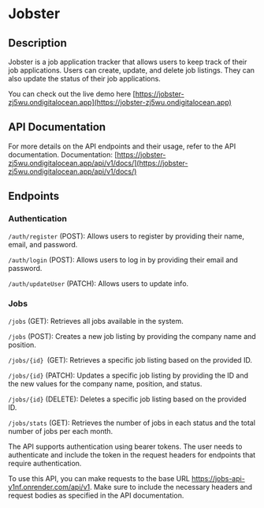 # Jobster

## Description

Jobster is a job application tracker that allows users to keep track of their job applications. Users can create, update, and delete job listings. They can also update the status of their job applications.

You can check out the live demo here [https://jobster-zj5wu.ondigitalocean.app](https://jobster-zj5wu.ondigitalocean.app)

## API Documentation

For more details on the API endpoints and their usage, refer to the API documentation.
Documentation: [https://jobster-zj5wu.ondigitalocean.app/api/v1/docs/](https://jobster-zj5wu.ondigitalocean.app/api/v1/docs/)

## Endpoints

### Authentication

`/auth/register` (POST): Allows users to register by providing their name, email, and password.

`/auth/login` (POST): Allows users to log in by providing their email and password.

`/auth/updateUser` (PATCH): Allows users to update info.

### Jobs

`/jobs` (GET): Retrieves all jobs available in the system.

`/jobs` (POST): Creates a new job listing by providing the company name and position.

`/jobs/{id} `(GET): Retrieves a specific job listing based on the provided ID.

`/jobs/{id}` (PATCH): Updates a specific job listing by providing the ID and the new values for the company name, position, and status.

`/jobs/{id}` (DELETE): Deletes a specific job listing based on the provided ID.

`/jobs/stats` (GET): Retrieves the number of jobs in each status and the total number of jobs per each month.

The API supports authentication using bearer tokens. The user needs to authenticate and include the token in the request headers for endpoints that require authentication.

To use this API, you can make requests to the base URL https://jobs-api-y1nf.onrender.com/api/v1. Make sure to include the necessary headers and request bodies as specified in the API documentation.
